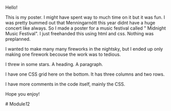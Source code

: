 Hello! 

This is my poster. I might have spent way to much time on it but it was fun. I was pretty bummed out that Menningarnótt this year didnt have a huge concert like always. So I made a poster for a music festival called " Midnight Music Festival". I just freehanded this using html and css. Nothing was preplanned. 

I wanted to make many many fireworks in the nightsky, but I ended up only making one firework becouse the work was to tedious.

I threw in some stars. A heading. A paragraph. 

I have one CSS grid here on the bottom. It has three columns and two rows. 

I have more comments in the code itself, mainly the CSS.

Hope you enjoy! 

#   M o d u l e _ 1 _ 2  
 